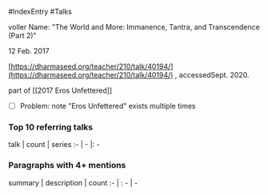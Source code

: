 #IndexEntry #Talks 

voller Name: "The World and More: Immanence, Tantra, and Transcendence (Part 2)"

12 Feb. 2017

[https://dharmaseed.org/teacher/210/talk/40194/](https://dharmaseed.org/teacher/210/talk/40194/) , accessedSept. 2020.

part of [[2017 Eros Unfettered]]
- [ ] Problem: note "Eros Unfettered" exists multiple times
### Top 10 referring talks
talk | count | series
:- | - |: -

### Paragraphs with 4+ mentions
summary | description | count
:- | : - | -

